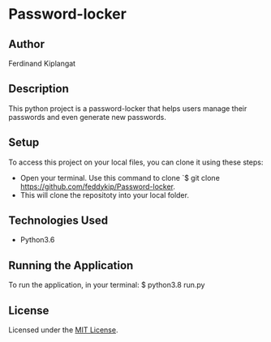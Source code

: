 # Password-locker

## Author
Ferdinand Kiplangat

## Description
This python project is a password-locker that helps users manage their passwords and even generate new passwords.

## Setup
To access this project on your local files, you can clone it using these steps: 
* Open your terminal. Use this command to clone `$ git clone https://github.com/feddykip/Password-locker.
*  This will clone the repositoty into your local folder.

## Technologies Used
* Python3.6

## Running the Application
To run the application, in your terminal:
  $ python3.8 run.py 
  
## License
Licensed under the [MIT License](LICENSE).
 
 
  
  
 
   

  

